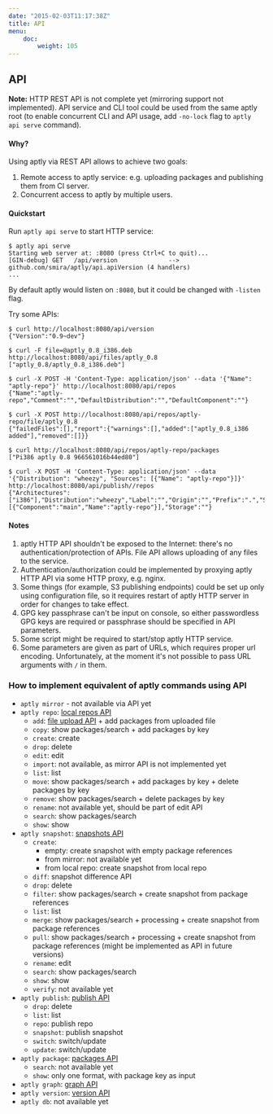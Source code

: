 ```yaml
---
date: "2015-02-03T11:17:38Z"
title: API
menu:
    doc:
        weight: 105
---
```


API
---

<div class="alert alert-warning alert-note"><strong>Note:</strong>
HTTP REST API is not complete yet (mirroring support not implemented).
API service and CLI tool could
be used from the same aptly root (to enable concurrent CLI and API usage,
add <code>-no-lock</code> flag to <code>aptly api serve</code> command).</div>

#### Why?

Using aptly via REST API allows to achieve two goals:

1. Remote access to aptly service: e.g. uploading packages and publishing them from CI server.
2. Concurrent access to aptly by multiple users.

#### Quickstart

Run `aptly api serve` to start HTTP service:

    $ aptly api serve
    Starting web server at: :8080 (press Ctrl+C to quit)...
    [GIN-debug] GET   /api/version              --> github.com/smira/aptly/api.apiVersion (4 handlers)
    ...

By default aptly would listen on `:8080`, but it could be changed with `-listen` flag.

Try some APIs:

    $ curl http://localhost:8080/api/version
    {"Version":"0.9~dev"}

    $ curl -F file=@aptly_0.8_i386.deb http://localhost:8080/api/files/aptly_0.8
    ["aptly_0.8/aptly_0.8_i386.deb"]

    $ curl -X POST -H 'Content-Type: application/json' --data '{"Name": "aptly-repo"}' http://localhost:8080/api/repos
    {"Name":"aptly-repo","Comment":"","DefaultDistribution":"","DefaultComponent":""}

    $ curl -X POST http://localhost:8080/api/repos/aptly-repo/file/aptly_0.8
    {"failedFiles":[],"report":{"warnings":[],"added":["aptly_0.8_i386 added"],"removed":[]}}

    $ curl http://localhost:8080/api/repos/aptly-repo/packages
    ["Pi386 aptly 0.8 966561016b44ed80"]

    $ curl -X POST -H 'Content-Type: application/json' --data '{"Distribution": "wheezy", "Sources": [{"Name": "aptly-repo"}]}' http://localhost:8080/api/publish//repos
    {"Architectures":["i386"],"Distribution":"wheezy","Label":"","Origin":"","Prefix":".","SourceKind":"local","Sources":[{"Component":"main","Name":"aptly-repo"}],"Storage":""}


#### Notes

1. aptly HTTP API shouldn't be exposed to the Internet: there's no authentication/protection of APIs. File API allows uploading of any files
   to the service.
2. Authentication/authorization could be implemented by proxying aptly HTTP API via some HTTP proxy, e.g. nginx.
3. Some things (for example, S3 publishing endpoints) could be set up only using configuration file, so it requires
   restart of aptly HTTP server in order for changes to take effect.
4. GPG key passphrase can't be input on console, so either passwordless GPG keys are required or passphrase should be specified in
   API parameters.
5. Some script might be required to start/stop aptly HTTP service.
6. Some parameters are given as part of URLs, which requires proper url encoding. Unfortunately, at the moment it's not possible
   to pass URL arguments with `/` in them.

### How to implement equivalent of aptly commands using API

* `aptly mirror` - not available via API yet
* `aptly repo`: [local repos API](/doc/api/repos)
    * `add`: [file upload API](/doc/api/files) + add packages from uploaded file
    * `copy`: show packages/search + add packages by key
    * `create`: create
    * `drop`: delete
    * `edit`: edit
    * `import`: not available, as mirror API is not implemented yet
    * `list`: list
    * `move`: show packages/search + add packages by key + delete packages by key
    * `remove`: show packages/search + delete packages by key
    * `rename`: not available yet, should be part of edit API
    * `search`: show packages/search
    * `show`: show
* `aptly snapshot`: [snapshots API](/doc/api/snapshots)
    * `create`:
        * empty: create snapshot with empty package references
        * from mirror: not available yet
        * from local repo: create snapshot from local repo
    * `diff`: snapshot difference API
    * `drop`: delete
    * `filter`: show packages/search + create snapshot from package references
    * `list`: list
    * `merge`: show packages/search + processing + create snapshot from package references
    * `pull`: show packages/search + processing + create snapshot from package references (might be implemented as API in future versions)
    * `rename`: edit
    * `search`: show packages/search
    * `show`: show
    * `verify`: not available yet
* `aptly publish`: [publish API](/doc/api/publish)
    * `drop`: delete
    * `list`: list
    * `repo`: publish repo
    * `snapshot`: publish snapshot
    * `switch`: switch/update
    * `update`: switch/update
* `aptly package`: [packages API](/doc/api/packages)
    * `search`: not available yet
    * `show`: only one format, with package key as input
* `aptly graph`: [graph API](/doc/api/misc)
* `aptly version`: [version API](/doc/api/misc)
* `aptly db`: not available yet
